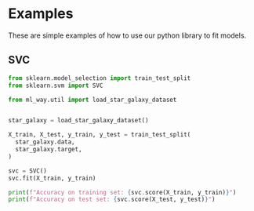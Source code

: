 # Examples

These are simple examples of how to use our python library to fit models.

## SVC

```python
from sklearn.model_selection import train_test_split
from sklearn.svm import SVC

from ml_way.util import load_star_galaxy_dataset


star_galaxy = load_star_galaxy_dataset()

X_train, X_test, y_train, y_test = train_test_split(
  star_galaxy.data,
  star_galaxy.target,
)

svc = SVC()
svc.fit(X_train, y_train)

print(f"Accuracy on training set: {svc.score(X_train, y_train)}")
print(f"Accuracy on test set: {svc.score(X_test, y_test)}")
```

